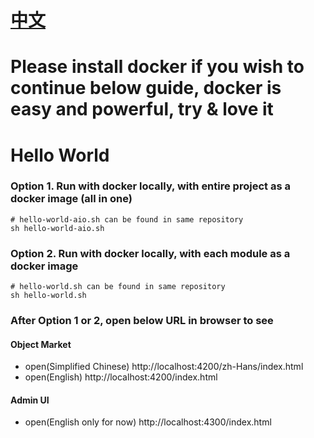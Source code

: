 # [中文](README.zh-Hans.MD)
# Please install docker if you wish to continue below guide, docker is easy and powerful, try & love it
# Hello World
### Option 1. Run with docker locally, with entire project as a docker image (all in one)
``` shell script
# hello-world-aio.sh can be found in same repository
sh hello-world-aio.sh
```
### Option 2. Run with docker locally, with each module as a docker image
``` shell script
# hello-world.sh can be found in same repository
sh hello-world.sh
```
### After Option 1 or 2, open below URL in browser to see
#### Object Market
- open(Simplified Chinese) http://localhost:4200/zh-Hans/index.html
- open(English) http://localhost:4200/index.html
#### Admin UI
- open(English only for now) http://localhost:4300/index.html
